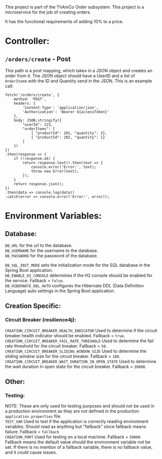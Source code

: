 This project is part of the ThAmCo Order subsystem.
This project is a microservice for the job of creating orders.

It has the functional requirements of adding 10% to a price.

# Controller:
## `/orders/create` - Post
This path is a post mapping, which takes in a JSON object and creates an order from it.
The JSON object should have a UserID and a list of `OrderItem`s with the ID and Quantity send in the JSON.
This is an example call:

```
fetch('/orders/create', {
    method: 'POST',
    headers: {
        'Content-Type': 'application/json',
        'Authorization': 'Bearer ${accessToken}'
    },
    body: JSON.stringify({
        "userId": 123,
        "orderItems": [
            { "productId": 101, "quantity": 2}, 
            { "productId": 202, "quantity": 1}
        ]
    })
})
.then(response => {
    if (!response.ok) {
        return response.text().then(text => {
            console.error('Error:', text);
            throw new Error(text);
        });
    }
    return response.json();
})
.then(data => console.log(data))
.catch(error => console.error('Error:', error));
```

# Environment Variables:
## Database:
`DB_URL` for the url to the database.<br>
`DB_USERNAME` for the username to the database.<br>
`DB_PASSWORD` for the password of the database.<br>

`DB_SQL_INIT_MODE` sets the initialization mode for the SQL database in the Spring Boot application.<br>
`DB_ENABLE_H2_CONSOLE` determines if the H2 console should be enabled for the service. Fallback = `false`.<br>
`DB_HIBERNATE_DDL_AUTO` configures the Hibernate DDL (Data Definition Language) auto settings in the Spring Boot application.<br>


## Creation Specific:
### Circuit Breaker (resilience4j):
`CREATION_CIRCUIT_BREAKER_HEALTH_INDICATOR` Used to determine if the circuit breaker health indicator should be enabled. Fallback = `true`.<br>
`CREATION_CIRCUIT_BREAKER_FAIL_RATE_THRESHOLD` Used to determine the fail rate threshold for the circuit breaker. Fallback = `50`.<br>
`CREATION_CIRCUIT_BREAKER_SLIDING_WINDOW_SIZE` Used to determine the sliding window size for the circuit breaker. Fallback = `100`.<br>
`CREATION_CIRCUIT_BREAKER_WAIT_DURATION_IN_OPEN_STATE` Used to determine the wait duration in open state for the circuit breaker. Fallback = `10000`.<br>


## Other:
### Testing:
NOTE: These are only used for testing purposes and should not be used in a production environment as they are not defined in the production `application.properties` file.<br>
`TEST_VAR` Used to test if the application is correctly reading environment variables. Should read as anything but "fallback" since fallback means failure. Fallback = `fallback`<br>
`CREATION_PORT` Used for testing on a local machine. Fallback = `59000`<br>
Fallback means the default value should the environment variable not be set. If there is no mention of a fallback variable, there is no fallback value, and it could cause issues.